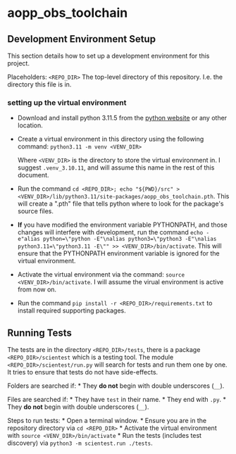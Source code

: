 # aopp_obs_toolchain


## Development Environment Setup ##

This section details how to set up a development environment for this project.

Placeholders:
	`<REPO_DIR>`
		The top-level directory of this repository. I.e. the directory this file is in.


### setting up the virtual environment ###

* Download and install python 3.11.5 from the [python website](https://www.python.org/downloads/release/python-3115/) or any other location.

* Create a virtual environment in this directory using the following command:
	`python3.11 -m venv <VENV_DIR>`
	
	Where `<VENV_DIR>` is the directory to store the virtual environment in. I suggest `.venv_3.10.11`, and will assume this name in the rest of this document.

* Run the command `cd <REPO_DIR>; echo "${PWD}/src" > <VENV_DIR>/lib/python3.11/site-packages/aopp_obs_toolchain.pth`. This will create a ".pth" file that tells python where to look for the package's source files.

* **If** you have modified the environment variable PYTHONPATH, and those changes will interfere with development, run the command `echo -e"alias python=\"python -E"\nalias python3=\"python3 -E"\nalias python3.11=\"python3.11 -E\"" >> <VENV_DIR>/bin/activate`. This will ensure that the PYTHONPATH environment variable is ignored for the virtual environment.

* Activate the virtual environment via the command: `source <VENV_DIR>/bin/activate`. I will assume the virual environment is active from now on.

* Run the command `pip install -r <REPO_DIR>/requirements.txt` to install required supporting packages.


## Running Tests ##

The tests are in the directory `<REPO_DIR>/tests`, there is a package `<REPO_DIR>/scientest` which is a testing tool. The module `<REPO_DIR>/scientest/run.py` will search for tests and run them one by one. It tries to ensure that tests do not have side-effects. 

Folders are searched if:
	* They **do not**  begin with double underscores (`__`).

Files are searched if:
	* They have `test` in their name.
	* They end with `.py`.
	* They **do not** begin with double underscores (`__`).

Steps to run tests:
	* Open a terminal window.
	* Ensure you are in the repository directory via `cd <REPO_DIR>`
	* Activate the virtual environment with `source <VENV_DIR>/bin/activate`
	* Run the tests (includes test discovery) via `python3 -m scientest.run ./tests`.

